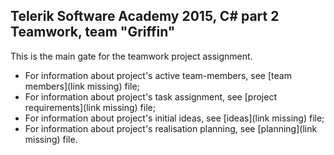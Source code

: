 ## Telerik Software Academy 2015, C# part 2 Teamwork, team "Griffin"
This is the main gate for the teamwork project assignment.
- For information about project's active team-members, see [team members](link missing) file;
- For information about project's task assignment, see [project requirements](link missing) file;
- For information about project's initial ideas, see [ideas](link missing) file;
- For information about project's realisation planning, see [planning](link missing) file.
